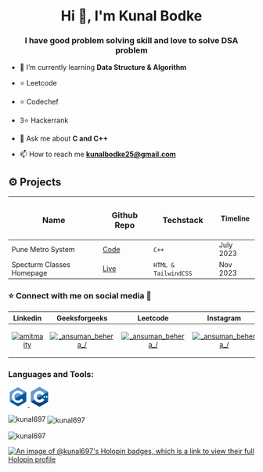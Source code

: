  <h1 align="center">Hi 👋, I'm Kunal Bodke</h1>
<h3 align="center">I have good problem solving skill and love to solve DSA problem</h3>


 
  
- 🌱 I’m currently learning **Data Structure & Algorithm**
- ⭐ Leetcode
- ⭐ Codechef
- 3⭐ Hackerrank
- 💬 Ask me about **C and C++**

- 📫 How to reach me **kunalbodke25@gmail.com**


<h2>⚙️ Projects  </h2>

| <h3>Name</h3> | <h3>Github Repo</h3> | <h3>Techstack</h3> | Timeline|
|-----------|-----------|-----------|---------|
| Pune Metro System| [Code](https://github.com/kunal697/metrobooking) | ```C++``` | July 2023 |
|  Specturm Classes Homepage |  [Live](https://specturmclasses.netlify.app/) | ```HTML & TailwindCSS``` | Nov 2023|
 
<h3 align="left">⭐ Connect with me on social media 📲 </h3>
 

| Linkedin | Geeksforgeeks | Leetcode | Instagram  | Codechef | Hackerrank| Codeforce| 
|-----------|-----------|-----------|-----------|-----------|-----------|-----------|
| <p align="center"><a href="https://www.linkedin.com/in/kunal-bodke-b29663252" target="blank"><img align="center" src="https://raw.githubusercontent.com/rahuldkjain/github-profile-readme-generator/master/src/images/icons/Social/linked-in-alt.svg" alt="amitmaity" height="30" width="40" /></a></p> | <p align="center"> <a href="https://auth.geeksforgeeks.org/user/kunal697/" target="blank"><img align="center" src="https://raw.githubusercontent.com/rahuldkjain/github-profile-readme-generator/master/src/images/icons/Social/geeks-for-geeks.svg" alt="_ansuman_behera_/" height="30" width="40" /></a> </p> | <p align="center"><a href="https://leetcode.com//" target="blank"><img align="center" src="https://raw.githubusercontent.com/rahuldkjain/github-profile-readme-generator/master/src/images/icons/Social/leet-code.svg" alt="_ansuman_behera_/" height="30" width="40" /></a> </p> | <p align="center"><a href="https://instagram.com/kunal_bodke_697" target="blank"><img align="center" src="https://raw.githubusercontent.com/rahuldkjain/github-profile-readme-generator/master/src/images/icons/Social/instagram.svg" alt="_ansuman_behera_/" height="30" width="40" /></a></p> |<p align="center"> <a href="https://www.codechef.com/users/ashketchup538" target="blank"><img align="center" src="https://cdn.jsdelivr.net/npm/simple-icons@3.1.0/icons/codechef.svg" alt="_ansuman_behera_/" height="30" width="40" /></a> </p>|<p align="center"> <a href="https://www.hackerrank.com/kunal697" target="blank"><img align="center" src="https://raw.githubusercontent.com/rahuldkjain/github-profile-readme-generator/master/src/images/icons/Social/hackerrank.svg" alt="_ansuman_behera_/" height="30" width="40" /></a></p> |<p align="center"> <a href="https://codeforces.com/profile/kunal697" target="blank"><img align="center" src="https://raw.githubusercontent.com/rahuldkjain/github-profile-readme-generator/master/src/images/icons/Social/codeforces.svg" alt="_ansuman_behera_/" height="30" width="40" /></a></p> |
   

<h3 align="left">Languages and Tools:</h3>
<p align="left"> <a href="https://www.cprogramming.com/" target="_blank" rel="noreferrer"> <img src="https://raw.githubusercontent.com/devicons/devicon/master/icons/c/c-original.svg" alt="c" width="40" height="40"/> </a> <a href="https://www.w3schools.com/cpp/" target="_blank" rel="noreferrer"> <img src="https://raw.githubusercontent.com/devicons/devicon/master/icons/cplusplus/cplusplus-original.svg" alt="cplusplus" width="40" height="40"/> </a> </p>

<p><img align="left" src="https://github-readme-stats.vercel.app/api/top-langs?username=kunal697&show_icons=true&locale=en&layout=compact" alt="kunal697" /></p>

<p>&nbsp;<img align="center" src="https://github-readme-stats.vercel.app/api?username=kunal697&show_icons=true&locale=en" alt="kunal697" /></p>

<p><img align="center" src="https://github-readme-streak-stats.herokuapp.com/?user=kunal697&" alt="kunal697" /></p>

 [![An image of @kunal697's Holopin badges, which is a link to view their full Holopin profile](https://holopin.me/kunal697)](https://holopin.io/@kunal697)


